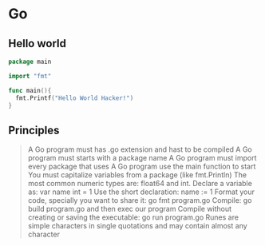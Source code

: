 # Go

## Hello world

```go
package main

import "fmt"

func main(){
  fmt.Printf("Hello World Hacker!")
}
```

## Principles

>A Go program must has .go extension and hast to be compiled
>A Go program must starts with a package name
>A Go program must import every package that uses
>A Go program use the main function to start
>You must capitalize variables from a package (like fmt.Println)
>The most common numeric types are: float64 and int.
>Declare a variable as: var name int = 1
>Use the short declaration: name := 1
>Format your code, specially you want to share it: go fmt program.go
>Compile: go build program.go and then exec our program
>Compile without creating or saving the executable: go run program.go
>Runes are simple characters in single quotations and may contain almost any character


